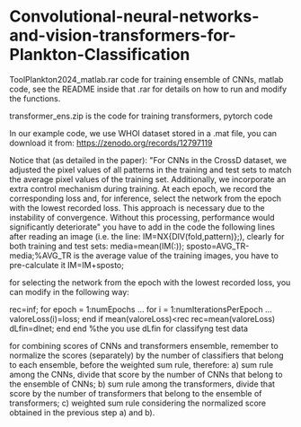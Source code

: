 # Convolutional-neural-networks-and-vision-transformers-for-Plankton-Classification

ToolPlankton2024_matlab.rar code for training ensemble of CNNs, matlab code, see the README inside that .rar for details on how to run and modify the functions.

transformer_ens.zip is the code for training transformers, pytorch code

In our example code, we use WHOI dataset stored in a .mat file, you can download it from: https://zenodo.org/records/12797119

Notice that (as detailed in the paper): "For CNNs in the CrossD dataset, we adjusted the pixel values of all
patterns in the training and test sets to match the average pixel values of the training set. Additionally, we incorporate an extra control mechanism
during training. At each epoch, we record the corresponding loss and, for inference, select the network from the epoch with the lowest recorded loss.
This approach is necessary due to the instability of convergence. Without this processing, performance would significantly deteriorate"
you have to add in the code the following lines after reading an image (i.e. the line: IM=NX{DIV(fold,pattern)};), clearly for both training and test sets:
media=mean(IM(:));
sposto=AVG_TR-media;%AVG_TR is the average value of the training images, you have to pre-calculate it
IM=IM+sposto;

for selecting  the network from the epoch with the lowest recorded loss, you can modify in the following way:

rec=inf;
for epoch = 1:numEpochs
...
   for i = 1:numIterationsPerEpoch
       ...
        valoreLoss(i)=loss;
   end
   if mean(valoreLoss)<rec
      rec=mean(valoreLoss)
      dLfin=dlnet;
   end
end
%the you use dLfin for classifyng test data
   
for combining scores of CNNs and transformers ensemble, remember to normalize the scores (separately) by the number of classifiers that belong to each ensemble, before the weighted sum rule, therefore: 
a) sum rule among the CNNs, divide that score by the number of CNNs that belong to the ensemble of CNNs;
b) sum rule among the transformers, divide that score by the number of transformers that belong to the ensemble of transformers;
c) weighted sum rule considering the normalized score obtained in the previous step a) and b).
